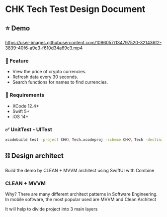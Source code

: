 # CHK Tech Test Design Document

## ⭐ Demo

https://user-images.githubusercontent.com/1086057/134797520-321436f2-3839-40f6-a9e3-f610d34a69c3.mp4

### :apple: Feature

- View the price of crypto currencies.
- Refresh data every 30 seconds.
- Search functions for names to find currencies.

### :red_car: Requirements

- XCode 12.4+
- Swift 5+
- iOS 14+

### ✅ UnitTest - UITest

```bash
xcodebuild test -project CHK\ Tech.xcodeproj -scheme CHK\ Tech -destination 'platform=iOS Simulator,name=iPhone 12 Pro Max,OS=14.4'
```

## ⛓ Design architect

Build the demo by CLEAN + MVVM architect using SwiftUI with Combine

### CLEAN + MVVM

Why?
There are many different architect patterns in Software Engineering. In mobile software, the most popular used are MVVM and Clean Architect

It will help to divide project into 3 main layers

